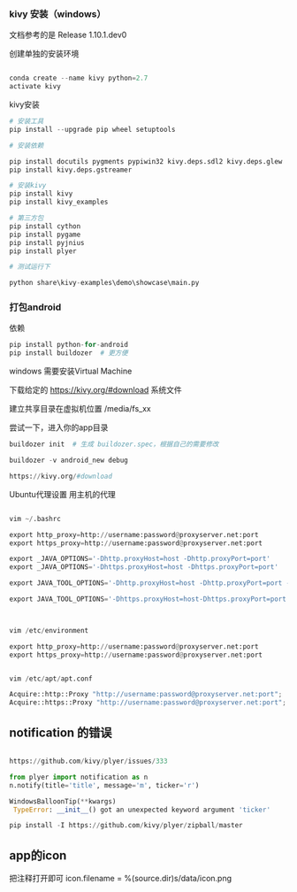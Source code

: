### kivy 安装（windows）

文档参考的是 Release 1.10.1.dev0

创建单独的安装环境

```python

conda create --name kivy python=2.7
activate kivy
```

kivy安装

```python
# 安装工具
pip install --upgrade pip wheel setuptools

# 安装依赖

pip install docutils pygments pypiwin32 kivy.deps.sdl2 kivy.deps.glew
pip install kivy.deps.gstreamer

# 安装kivy
pip install kivy
pip install kivy_examples

# 第三方包
pip install cython
pip install pygame
pip install pyjnius
pip install plyer

# 测试运行下

python share\kivy-examples\demo\showcase\main.py

```


### 打包android

依赖

```python
pip install python-for-android
pip install buildozer  # 更方便
```

windows 需要安装Virtual Machine

下载给定的 https://kivy.org/#download 系统文件

建立共享目录在虚拟机位置 /media/fs_xx

尝试一下，进入你的app目录

```python
buildozer init  # 生成 buildozer.spec，根据自己的需要修改

buildozer -v android_new debug

https://kivy.org/#download
```

Ubuntu代理设置 用主机的代理


```python

vim ~/.bashrc

export http_proxy=http://username:password@proxyserver.net:port
export https_proxy=http://username:password@proxyserver.net:port

export _JAVA_OPTIONS='-Dhttp.proxyHost=host -Dhttp.proxyPort=port'
export _JAVA_OPTIONS='-Dhttps.proxyHost=host -Dhttps.proxyPort=port'

export JAVA_TOOL_OPTIONS='-Dhttp.proxyHost=host -Dhttp.proxyPort=port -Dfile.encoding=UTF-8'

export JAVA_TOOL_OPTIONS='-Dhttps.proxyHost=host-Dhttps.proxyPort=port -Dfile.encoding=UTF-8'



vim /etc/environment

export http_proxy=http://username:password@proxyserver.net:port
export https_proxy=http://username:password@proxyserver.net:port


vim /etc/apt/apt.conf

Acquire::http::Proxy "http://username:password@proxyserver.net:port";
Acquire::https::Proxy "http://username:password@proxyserver.net:port";

```


## notification 的错误

```python

https://github.com/kivy/plyer/issues/333

from plyer import notification as n
n.notify(title='title', message='m', ticker='r')

WindowsBalloonTip(**kwargs)
 TypeError: __init__() got an unexpected keyword argument 'ticker'

pip install -I https://github.com/kivy/plyer/zipball/master
```

## app的icon

把注释打开即可
icon.filename = %(source.dir)s/data/icon.png

